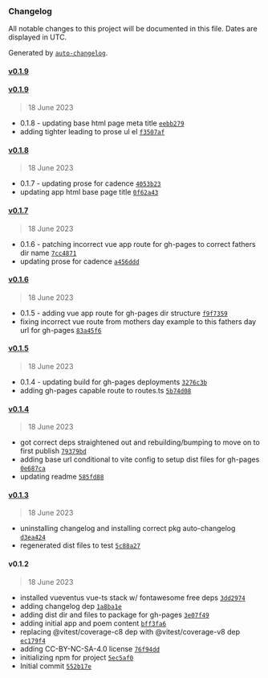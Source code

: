 ### Changelog

All notable changes to this project will be documented in this file. Dates are displayed in UTC.

Generated by [`auto-changelog`](https://github.com/CookPete/auto-changelog).

#### [v0.1.9](https://github.com/oberocks/happy-fathers-day-2023/compare/v0.1.9...v0.1.9)

#### [v0.1.9](https://github.com/oberocks/happy-fathers-day-2023/compare/v0.1.8...v0.1.9)

> 18 June 2023

- 0.1.8 - updating base html page meta title [`eebb279`](https://github.com/oberocks/happy-fathers-day-2023/commit/eebb279976eb9db4da0f4a511f1c514cfb11184c)
- adding tighter leading to prose ul el [`f3507af`](https://github.com/oberocks/happy-fathers-day-2023/commit/f3507afdb0ba424fda418fdc5c45d545a8f7000d)

#### [v0.1.8](https://github.com/oberocks/happy-fathers-day-2023/compare/v0.1.7...v0.1.8)

> 18 June 2023

- 0.1.7 - updating prose for cadence [`4053b23`](https://github.com/oberocks/happy-fathers-day-2023/commit/4053b23bd57c0c3b2284078a3dcd94f4b7720a89)
- updating app html base page title [`0f62a43`](https://github.com/oberocks/happy-fathers-day-2023/commit/0f62a439fcd964c95e9cc0f13757871609b1a5e3)

#### [v0.1.7](https://github.com/oberocks/happy-fathers-day-2023/compare/v0.1.6...v0.1.7)

> 18 June 2023

- 0.1.6 - patching incorrect vue app route for gh-pages to correct fathers dir name [`7cc4871`](https://github.com/oberocks/happy-fathers-day-2023/commit/7cc487185352818de97f52c6ac75d6c5b825de27)
- updating prose for cadence [`a456ddd`](https://github.com/oberocks/happy-fathers-day-2023/commit/a456ddd5406557e19ff7e51b87ffae1a26fd1f9a)

#### [v0.1.6](https://github.com/oberocks/happy-fathers-day-2023/compare/v0.1.5...v0.1.6)

> 18 June 2023

- 0.1.5 - adding vue app route for gh-pages dir structure [`f9f7359`](https://github.com/oberocks/happy-fathers-day-2023/commit/f9f73597b3fb29f9252feef383c4c2455eee95e7)
- fixing incorrect vue route from mothers day example to this fathers day url for gh-pages [`83a45f6`](https://github.com/oberocks/happy-fathers-day-2023/commit/83a45f689b4c57bb324c110dab7ae85c334951d1)

#### [v0.1.5](https://github.com/oberocks/happy-fathers-day-2023/compare/v0.1.4...v0.1.5)

> 18 June 2023

- 0.1.4 - updating build for gh-pages deployments [`3276c3b`](https://github.com/oberocks/happy-fathers-day-2023/commit/3276c3bc1347bdbc73060bb5d1cf231636adedd3)
- adding gh-pages capable route to routes.ts [`5b74d08`](https://github.com/oberocks/happy-fathers-day-2023/commit/5b74d08dc7d3876bdc721162f3c443279d91e3bd)

#### [v0.1.4](https://github.com/oberocks/happy-fathers-day-2023/compare/v0.1.3...v0.1.4)

> 18 June 2023

- got correct deps straightened out and rebuilding/bumping to move on to first publish [`79379bd`](https://github.com/oberocks/happy-fathers-day-2023/commit/79379bdc759b91a715149a0a1803850c91455fd5)
- adding base url conditional to vite config to setup dist files for gh-pages [`0e687ca`](https://github.com/oberocks/happy-fathers-day-2023/commit/0e687caeef8fd2106405297199b0e6bdb964cafd)
- updating readme [`585fd88`](https://github.com/oberocks/happy-fathers-day-2023/commit/585fd88d6b3eef1ad894b3e695fbdd7a53ef37ce)

#### [v0.1.3](https://github.com/oberocks/happy-fathers-day-2023/compare/v0.1.2...v0.1.3)

> 18 June 2023

- uninstalling changelog and installing correct pkg auto-changelog [`d3ea424`](https://github.com/oberocks/happy-fathers-day-2023/commit/d3ea4240c9f944ba571fc9996266e17b7a00f13a)
- regenerated dist files to test [`5c88a27`](https://github.com/oberocks/happy-fathers-day-2023/commit/5c88a27ca16b0278330486886cfb467540e67678)

#### v0.1.2

> 18 June 2023

- installed vueventus vue-ts stack w/ fontawesome free deps [`3dd2974`](https://github.com/oberocks/happy-fathers-day-2023/commit/3dd2974ac1c3cb0a7b93854ac59f5ad39eb22db5)
- adding changelog dep [`1a8ba1e`](https://github.com/oberocks/happy-fathers-day-2023/commit/1a8ba1e0a1a6bfd806627fec114c22bf96a1f819)
- adding dist dir and files to package for gh-pages [`3e07f49`](https://github.com/oberocks/happy-fathers-day-2023/commit/3e07f4993236feaa410ca64acc398a6a5f2b1d10)
- adding initial app and poem content [`bff3fa6`](https://github.com/oberocks/happy-fathers-day-2023/commit/bff3fa65db8fcc7e1bd50cbb09d21e18e22bbfca)
- replacing @vitest/coverage-c8 dep with @vitest/coverage-v8 dep [`ec179f4`](https://github.com/oberocks/happy-fathers-day-2023/commit/ec179f4781c4d38c9e08c50b5cf810f063733fa6)
- adding CC-BY-NC-SA-4.0 license [`76f94dd`](https://github.com/oberocks/happy-fathers-day-2023/commit/76f94dd4af63a81358260980ad15269f81e5cae6)
- initializing npm for project [`5ec5af0`](https://github.com/oberocks/happy-fathers-day-2023/commit/5ec5af0f9104f21b788f399ce41d9465aef2fccb)
- Initial commit [`552b17e`](https://github.com/oberocks/happy-fathers-day-2023/commit/552b17e10caf362cb0c8734f15df40ad40e937a2)
